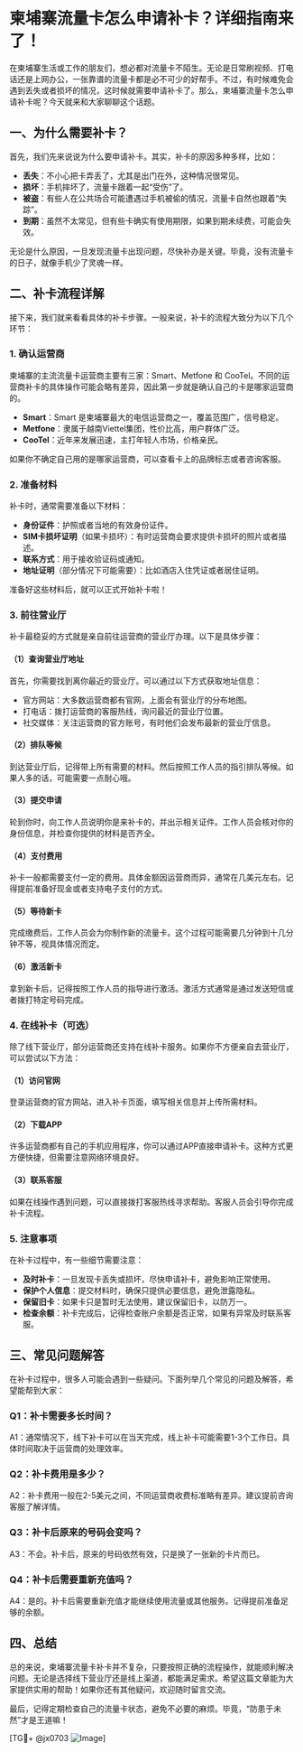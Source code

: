 # 柬埔寨流量卡怎么申请补卡？详细指南来了！

在柬埔寨生活或工作的朋友们，想必都对流量卡不陌生。无论是日常刷视频、打电话还是上网办公，一张靠谱的流量卡都是必不可少的好帮手。不过，有时候难免会遇到丢失或者损坏的情况，这时候就需要申请补卡了。那么，柬埔寨流量卡怎么申请补卡呢？今天就来和大家聊聊这个话题。

## 一、为什么需要补卡？

首先，我们先来说说为什么要申请补卡。其实，补卡的原因多种多样，比如：

- **丢失**：不小心把卡弄丢了，尤其是出门在外，这种情况很常见。
- **损坏**：手机摔坏了，流量卡跟着一起“受伤”了。
- **被盗**：有些人在公共场合可能遭遇过手机被偷的情况，流量卡自然也跟着“失踪”。
- **到期**：虽然不太常见，但有些卡确实有使用期限，如果到期未续费，可能会失效。

无论是什么原因，一旦发现流量卡出现问题，尽快补办是关键。毕竟，没有流量卡的日子，就像手机少了灵魂一样。

## 二、补卡流程详解

接下来，我们就来看看具体的补卡步骤。一般来说，补卡的流程大致分为以下几个环节：

### 1. 确认运营商

柬埔寨的主流流量卡运营商主要有三家：Smart、Metfone 和 CooTel。不同的运营商补卡的具体操作可能会略有差异，因此第一步就是确认自己的卡是哪家运营商的。

- **Smart**：Smart 是柬埔寨最大的电信运营商之一，覆盖范围广，信号稳定。
- **Metfone**：隶属于越南Viettel集团，性价比高，用户群体广泛。
- **CooTel**：近年来发展迅速，主打年轻人市场，价格亲民。

如果你不确定自己用的是哪家运营商，可以查看卡上的品牌标志或者咨询客服。

### 2. 准备材料

补卡时，通常需要准备以下材料：

- **身份证件**：护照或者当地的有效身份证件。
- **SIM卡损坏证明**（如果卡损坏）：有时运营商会要求提供卡损坏的照片或者描述。
- **联系方式**：用于接收验证码或通知。
- **地址证明**（部分情况下可能需要）：比如酒店入住凭证或者居住证明。

准备好这些材料后，就可以正式开始补卡啦！

### 3. 前往营业厅

补卡最稳妥的方式就是亲自前往运营商的营业厅办理。以下是具体步骤：

#### （1）查询营业厅地址

首先，你需要找到离你最近的营业厅。可以通过以下方式获取地址信息：

- 官方网站：大多数运营商都有官网，上面会有营业厅的分布地图。
- 打电话：拨打运营商的客服热线，询问最近的营业厅位置。
- 社交媒体：关注运营商的官方账号，有时他们会发布最新的营业厅信息。

#### （2）排队等候

到达营业厅后，记得带上所有需要的材料。然后按照工作人员的指引排队等候。如果人多的话，可能需要一点耐心哦。

#### （3）提交申请

轮到你时，向工作人员说明你是来补卡的，并出示相关证件。工作人员会核对你的身份信息，并检查你提供的材料是否齐全。

#### （4）支付费用

补卡一般都需要支付一定的费用。具体金额因运营商而异，通常在几美元左右。记得提前准备好现金或者支持电子支付的方式。

#### （5）等待新卡

完成缴费后，工作人员会为你制作新的流量卡。这个过程可能需要几分钟到十几分钟不等，视具体情况而定。

#### （6）激活新卡

拿到新卡后，记得按照工作人员的指导进行激活。激活方式通常是通过发送短信或者拨打特定号码完成。

### 4. 在线补卡（可选）

除了线下营业厅，部分运营商还支持在线补卡服务。如果你不方便亲自去营业厅，可以尝试以下方法：

#### （1）访问官网

登录运营商的官方网站，进入补卡页面，填写相关信息并上传所需材料。

#### （2）下载APP

许多运营商都有自己的手机应用程序，你可以通过APP直接申请补卡。这种方式更方便快捷，但需要注意网络环境良好。

#### （3）联系客服

如果在线操作遇到问题，可以直接拨打客服热线寻求帮助。客服人员会引导你完成补卡流程。

### 5. 注意事项

在补卡过程中，有一些细节需要注意：

- **及时补卡**：一旦发现卡丢失或损坏，尽快申请补卡，避免影响正常使用。
- **保护个人信息**：提交材料时，确保只提供必要信息，避免泄露隐私。
- **保留旧卡**：如果卡只是暂时无法使用，建议保留旧卡，以防万一。
- **检查余额**：补卡完成后，记得检查账户余额是否正常，如果有异常及时联系客服。

## 三、常见问题解答

在补卡过程中，很多人可能会遇到一些疑问。下面列举几个常见的问题及解答，希望能帮到大家：

### Q1：补卡需要多长时间？

A1：通常情况下，线下补卡可以在当天完成，线上补卡可能需要1-3个工作日。具体时间取决于运营商的处理效率。

### Q2：补卡费用是多少？

A2：补卡费用一般在2-5美元之间，不同运营商收费标准略有差异。建议提前咨询客服了解详情。

### Q3：补卡后原来的号码会变吗？

A3：不会。补卡后，原来的号码依然有效，只是换了一张新的卡片而已。

### Q4：补卡后需要重新充值吗？

A4：是的。补卡后需要重新充值才能继续使用流量或其他服务。记得提前准备足够的余额。

## 四、总结

总的来说，柬埔寨流量卡补卡并不复杂，只要按照正确的流程操作，就能顺利解决问题。无论是选择线下营业厅还是线上渠道，都能满足需求。希望这篇文章能为大家提供实用的帮助！如果你还有其他疑问，欢迎随时留言交流。

最后，记得定期检查自己的流量卡状态，避免不必要的麻烦。毕竟，“防患于未然”才是王道嘛！

[TG💪+ @jx0703 ![Image](https://github.com/user-attachments/assets/dbca1d08-cadb-493c-b0ec-ad6f7a83f270)]